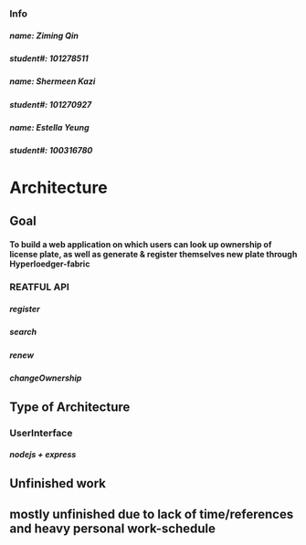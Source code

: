 ### Info ###
##### name: Ziming Qin #####
##### student#: 101278511 #####
##### name: Shermeen Kazi #####
##### student#: 101270927 #####
##### name: Estella Yeung #####
##### student#: 100316780 #####

# Architecture
## Goal
#### To build a web application on which users can look up ownership of license plate, as well as generate & register themselves new plate through Hyperloedger-fabric
### REATFUL API
##### register
##### search
##### renew
##### changeOwnership

## Type of Architecture
### UserInterface
##### nodejs + express

## Unfinished work ##
## mostly unfinished due to lack of time/references and heavy personal work-schedule

